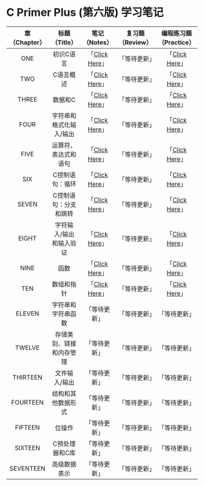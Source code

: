 # C Primer Plus (第六版) 学习笔记

|章（Chapter）|标题（Title）|笔记（Notes）|复习题（Review）|编程练习题（Practice）|
|:--:|:--:|:--:|:--:|:--:|
|ONE|初识C语言|「[Click Here](https://github.com/SolerHo/CprimerPlus/tree/master/Chapter01)」|「等待更新」|「[Click Here](https://github.com/SolerHo/CprimerPlus/blob/master/Chapter01/04.%E7%BC%96%E7%A8%8B%E7%BB%83%E4%B9%A0.c)」|
|TWO|C语言概述|「[Click Here](https://github.com/SolerHo/CprimerPlus/tree/master/Chapter02)」|「等待更新」|「[Click Here](https://github.com/SolerHo/CprimerPlus/tree/master/Chapter02/Codes)」|
|THREE|数据和C|「[Click Here](https://github.com/SolerHo/CprimerPlus/tree/master/Chapter03)」|「等待更新」|「[Click Here](https://github.com/SolerHo/CprimerPlus/tree/master/Chapter03/%E7%BC%96%E7%A8%8B%E7%BB%83%E4%B9%A0%E9%A2%98Codes)」|
|FOUR|字符串和格式化输入/输出|「[Click Here](https://github.com/SolerHo/CprimerPlus/tree/master/Chapter04)」|「等待更新」|「[Click Here](https://github.com/SolerHo/CprimerPlus/tree/master/Chapter04/Codes)」|
|FIVE|运算符、表达式和语句|「[Click Here](https://github.com/SolerHo/CprimerPlus/tree/master/Chapter05)」|「等待更新」|「[Click Here](https://github.com/SolerHo/CprimerPlus/tree/master/Chapter05/Codes)」|
|SIX|C控制语句：循环|「[Click Here](https://github.com/SolerHo/CprimerPlus/tree/master/Chapter06)」|「等待更新」|「[Click Here](https://github.com/SolerHo/CprimerPlus/tree/master/Chapter06/Codes)」|
|SEVEN|C控制语句：分支和跳转|「[Click Here](https://github.com/SolerHo/CprimerPlus/tree/master/Chapter07)」|「等待更新」|「[Click Here](https://github.com/SolerHo/CprimerPlus/tree/master/Chapter07/Codes)」|
|EIGHT|字符输入/输出和输入验证|「[Click Here](https://github.com/SolerHo/CprimerPlus/tree/master/Chapter08)」|「等待更新」|「[Click Here](https://github.com/SolerHo/CprimerPlus/tree/master/Chapter08/Codes)」|
|NINE|函数|「[Click Here](https://github.com/SolerHo/CprimerPlus/tree/master/Chapter09)」|「等待更新」|「[Click Here](https://github.com/SolerHo/CprimerPlus/tree/master/Chapter09/Codes)」|
|TEN|数组和指针|「[Click Here](https://github.com/SolerHo/CprimerPlus/tree/master/Chapter10)」|「等待更新」|「[Click Here](https://github.com/SolerHo/CprimerPlus/tree/master/Chapter10/Codes)」|
|ELEVEN|字符串和字符串函数|「等待更新」|「等待更新」|「等待更新」|
|TWELVE|存储类别、链接和内存管理|「等待更新」|「等待更新」|「等待更新」|
|THIRTEEN|文件输入/输出|「等待更新」|「等待更新」|「等待更新」|
|FOURTEEN|结构和其他数据形式|「等待更新」|「等待更新」|「等待更新」|
|FIFTEEN|位操作|「等待更新」|「等待更新」|「等待更新」|
|SIXTEEN|C预处理器和C库|「等待更新」|「等待更新」|「等待更新」|
|SEVENTEEN|高级数据表示|「等待更新」|「等待更新」|「等待更新」|




